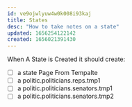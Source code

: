 ```yaml
---
id: ve9ojwlyuw4w0k008i93kaj
title: States
desc: "How to take notes on a state"
updated: 1656254122142
created: 1656021391430
---
```


When A State is Created it should create:

- [ ] a state Page From Tempalte
- [ ] a politic.politicians.reps.tmp1
- [ ] a politic.politicians.senators.tmp1
- [ ] a politic.politicians.senators.tmp2
